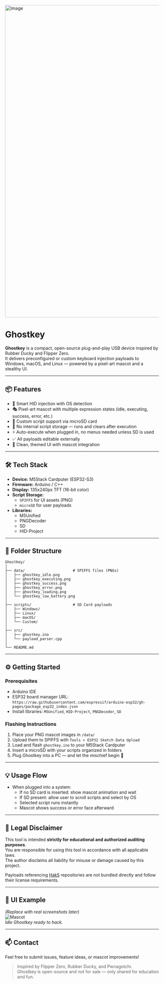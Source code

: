 <img width="1024" height="1024" alt="Image" src="https://github.com/user-attachments/assets/0d8e7ae1-95db-4c51-b78d-457c009a5cbe" />

# Ghostkey

**Ghostkey** is a compact, open-source plug-and-play USB device inspired by Rubber Ducky and Flipper Zero.  
It delivers preconfigured or custom keyboard injection payloads to Windows, macOS, and Linux — powered by a pixel-art mascot and a stealthy UI.

---

## 📦 Features

- 🧠 Smart HID injection with OS detection
- 🎭 Pixel-art mascot with multiple expression states (idle, executing, success, error, etc.)
- 📂 Custom script support via microSD card
- 🚫 No internal script storage — runs and clears after execution
- ⚡ Auto-execute when plugged in, no menus needed unless SD is used
- ✅ All payloads editable externally
- 🎨 Clean, themed UI with mascot integration

---

## 🛠️ Tech Stack

- **Device:** M5Stack Cardputer (ESP32-S3)
- **Firmware:** Arduino / C++
- **Display:** 135x240px TFT (16-bit color)
- **Script Storage:** 
  - `SPIFFS` for UI assets (PNG)
  - `microSD` for user payloads
- **Libraries:** 
  - M5Unified  
  - PNGDecoder  
  - SD  
  - HID-Project

---

## 📁 Folder Structure

```plaintext
Ghostkey/
│
├── data/                      # SPIFFS files (PNGs)
│   ├── ghostkey_idle.png
│   ├── ghostkey_executing.png
│   ├── ghostkey_success.png
│   ├── ghostkey_error.png
│   ├── ghostkey_loading.png
│   └── ghostkey_low_battery.png
│
├── scripts/                   # SD Card payloads
│   ├── Windows/
│   ├── Linux/
│   ├── macOS/
│   └── Custom/
│
├── src/
│   ├── ghostkey.ino
│   └── payload_parser.cpp
│
└── README.md
```

---

## ⚙️ Getting Started

### Prerequisites

- Arduino IDE
- ESP32 board manager URL:  
  `https://raw.githubusercontent.com/espressif/arduino-esp32/gh-pages/package_esp32_index.json`
- Install libraries: `M5Unified`, `HID-Project`, `PNGDecoder`, `SD`

### Flashing Instructions

1. Place your PNG mascot images in `/data/`
2. Upload them to SPIFFS with `Tools > ESP32 Sketch Data Upload`
3. Load and flash `ghostkey.ino` to your M5Stack Cardputer
4. Insert a microSD with your scripts organized in folders
5. Plug Ghostkey into a PC — and let the mischief begin 👻

---

## 💡 Usage Flow

- When plugged into a system:
  - If no SD card is inserted: show mascot animation and wait
  - If SD present: allow user to scroll scripts and select by OS
  - Selected script runs instantly
  - Mascot shows success or error face afterward

---

## 📜 Legal Disclaimer

This tool is intended **strictly for educational and authorized auditing purposes**.  
You are responsible for using this tool in accordance with all applicable laws.  
The author disclaims all liability for misuse or damage caused by this project.

Payloads referencing [Hak5](https://hak5.org) repositories are not bundled directly and follow their license requirements.

---

## 📸 UI Example

*(Replace with real screenshots later)*  
![Mascot](docs/images/ghostkey_idle.png)  
*Idle Ghostkey ready to hack.*

---

## 📫 Contact

Feel free to submit issues, feature ideas, or mascot improvements!

> Inspired by Flipper Zero, Rubber Ducky, and Pwnagotchi.  
> Ghostkey is open-source and not for sale — only shared for education and fun.
